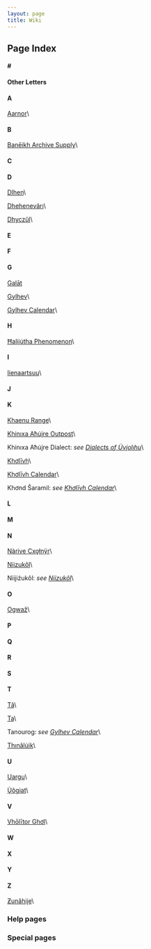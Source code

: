 ```yaml
---
layout: page
title: Wiki
---
```


## Page Index

#### \#

#### Other Letters

#### A
[Aarnor](wiki/aarnor)\

#### B
[Banēikh Archive Supply](/wiki/baneikh)\

#### C

#### D
[Dlhen](wiki/dlhen)\

[Dhehenevârı](wiki/dhehenevari)\

[Dhyczûl](wiki/dhyczul)\

#### E

#### F

#### G
[Galāt](/wiki/galat)

[Gylhev](wiki/gylhev)\

[Gylhev Calendar](wiki/gylhev_calendar)\

#### H
[Ħaliįu̇tha Phenomenon](wiki/haliiutha)\

#### I
[Iienaartsuu](wiki/iienaartsuu)\

#### J

#### K
[Khaenu Range](/wiki/khaenu)\

[Khinıxa Aħu̇įre Outpost](/wiki/khinixa_ahuire_outpost)\

Khinıxa Aħu̇įre Dialect: *see [Dialects of U̇vįolıhu](/wiki/dialects_uviolihu)*\

[Khơlīvh](/wiki/kholivh)\

[Khơlīvh Calendar](/wiki/kholivh_calendar)\

Khơnd Šaramil: *see [Khơlīvh Calendar](/wiki/kholivh_calendar)*\

#### L

#### M

#### N
[Nàrive Cxǫłnÿr](/wiki/narive_cxolnyr)\

[Niizukôl](/wiki/niizukol)\

Niiįiźukôl: *see [Niizukôl](/wiki/niizukol)*\

#### O
[Ogwaž](/wiki/ogwaz)\

#### P

#### Q

#### R

#### S

#### T
[Tã](/wiki/tã)\

[Ta](/wiki/ta)\

Tanourog: *see [Gylhev Calendar](/wiki/gylhev_calendar)*\

[Thınâlu̇ik](/wiki/thinaluik)\

#### U
[Uargu](/wiki/uargu)\

[Ų̇ôgiat](/wiki/uogiat)\

#### V
[Vhōlītor Ghơl](/wiki/vholitor_ghol)\

#### W

#### X

#### Y

#### Z
[Ƶunâhiįe](/wiki/zunahiie)\

### Help pages

### Special pages
